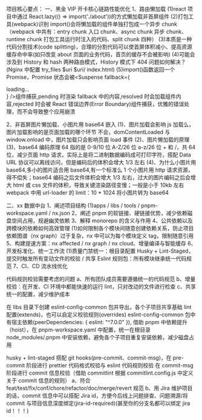 项目核心要点：
一、黑金 VIP 开卡核心链路性能优化
1、路由懒加载
(1)react 项目中通过 React.lazy(() => import('./about'))的方式懒加载非首屏组件
(2)打包工具(webpack)识别 import()会将懒加载的组件单独打包成一个异步 chunk（webpack 中共有：entry chunk 入口 chunk、async chunk 异步 chunk、runtime chunk 打包工具运行时注入的代码、split chunk 四种）
(3)本质是一种代码分割技术(code splitting)，合理的分割代码可以使首屏体积减小、提高资源缓存命中率(如只改变 about 页面的业务代码，首页的缓存不会被影响)
(4)可能会涉及到 History 和 hash 两种路由模式，History 模式下 404 问题如何解决？(Nginx 中配置 try_files $uri $uri/ index.html)
(5)import()函数返回一个 Promise，Promise 状态会被<Suspense fallback={<div>loading...</div>} />组件捕获,pending 时渲染 fallback 中的内容,resolved 时会加载组件内容,rejected 时会被
React 错误边界(Error Boundary)组件捕获，优雅的错误处理，而不会导致整个应用崩溃

2、非首屏图片懒加载、小图片用 base64 嵌入
(1)、图片加载会影响 js 加载么，图片加载影响的是页面加载的哪个环节
不会，domContentLoaded 与 window.onload 中，图片加载只会影响页面 load 事件
(2)、图片懒加载的原理
(3)、base64 编码原理
64 指的是 0-9/10 位 A-Z/26 位 a-z/26 位 + 和 /，共 64 位，减少页面 http 请求，实际上是将二进制数据编码成可打印字符，搭配 Data URL 协议可以离线访问，但是编码后的体积会增大 1/3 左右
(4)、为什么小图片用 base64,多小的图片适合用 base64,有一个标准么
1 个小图片用 http 请求资源，得不偿失；base64 编码之后文件体积会增大 1/3 左右，过大的图片编码之后会增大 html 或 css 文件的体积，导致关键渲染路径变慢；一般是小于 10kb 左右
webpack 中用 url-loader 的 limit：10 \* 1024 将小图片转为 base64

二、xx 数据中台
1、阐述项目结构
(1)apps / libs / tools / pnpm-workspace.yaml / nx.json
2、阐述 pnpm 的软链接、硬链接优势，减少依赖磁盘空间占用，规避幽灵依赖
3、解释 monorepo 的含义与作用
4、公共依赖以及跨模块的依赖如何高效管理
(1)如何限制各个模块间随意创建依赖关系，防止项目依赖图谱（nx graph）过于复杂，nx 中可以为每个模块定义 tag，限制随意引用
5、构建提速方案：nx affected / nx graph / nx cloud、增量编译与智能缓存
6、开发标准化、统一工作流
(1)质量门禁统一：根目录配置 Husky + Lint-Staged，提交时触发所有变动文件的校验 / 共享 Eslint 规则包：所有模块继承统一代码规范
7、CI、CD 流水线优化

代码规则校验需要考虑的问题
a、所有团队成员需要遵循统一的代码规范
b、增量校验：在开发、CI 环境中都能快速的运行 lint，只对改动的文件进行检查
c、共享统一的配置，减少维护成本

在 libs 目录下创建 eslint-config-common 包并导出，各个子项目共享基础 lint 配置(extends)，也可以自定义校验规则(overrides)
eslint-config-common 包中有宿主依赖(peerDependencies: { eslint: "^7.0.0" }), 借助 pnpm 中依赖提升（hoist），在 pnpm-workspace.yaml
中配置，统一在根目录 node_modules/.pnpm 中安装依赖，避免各个子项目重复安装依赖，减少磁盘占用

husky + lint-staged 搭配 git hooks(pre-commit、commit-msg)，在 pre-commit 阶段进行 prettier 代码格式校验与 eslint 代码规则校验
在 commit-msg 阶段进行 commit 信息校验（借助 commitlint 根据 commitlint.config.js 中定义关于 commit 信息的规则）
a、符合 feat/test/fix/conf/chore/refactor/doc/merge/revert 规范
b、用 Jira 维护项目的话，commit 信息中可以搭配 Jira id，方便今后线上问题排查、问题溯源/将 commit 与项目信息深度绑定(jira-id-required)(甚至你的分支名都可以绑定 jira id！！！)
